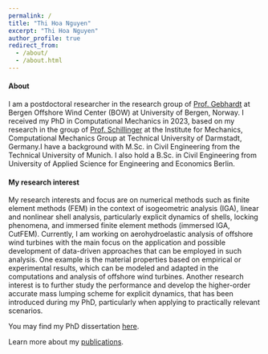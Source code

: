 ```yaml
---
permalink: /
title: "Thi Hoa Nguyen"
excerpt: "Thi Hoa Nguyen"
author_profile: true
redirect_from: 
  - /about/
  - /about.html
---
```

#### About

<div class="medium">
I am a postdoctoral researcher in the research group of <a href="https://www.uib.no/en/persons/Cristian.Guillermo.Gebhardt">Prof. Gebhardt</a> at Bergen Offshore Wind Center (BOW) at University of Bergen, Norway. I received my PhD in Computational Mechanics in 2023, based on my research in the group of <a href="https://www.mechanik.tu-darmstadt.de/institut_mech/team_mech/schillinger.de.jsp">Prof. Schillinger</a> at the Institute for Mechanics, Computational Mechanics Group at Technical University of Darmstadt, Germany.I have a background with M.Sc. in Civil Engineering from the Technical University of Munich. I also hold a B.Sc. in Civil Engineering from University of Applied Science for Engineering and Economics Berlin.
</div>

#### My research interest
My research interests and focus are on numerical methods such as finite element methods (FEM) in the context of isogeometric analysis (IGA), linear and nonlinear shell analysis, particularly explicit dynamics of shells, locking phenomena, and immersed finite element methods (immersed IGA, CutFEM). Currently, I am working on aerohydroelastic analysis of offshore wind turbines with the main focus on the application and possible development of data-driven approaches that can be employed in such analysis. One example is the material properties based on empirical or experimental results, which can be modeled and adapted in the computations and analysis of offshore wind turbines. Another research interest is to further study the performance and develop the higher-order accurate mass lumping scheme for explicit dynamics, that has been introduced during my PhD, particularly when applying to practically relevant scenarios.


You may find my PhD dissertation <a href="https://tuprints.ulb.tu-darmstadt.de/26401/">here</a>.

Learn more about my [publications](/publications/).


<!-- In my free time, I like to learn more programming languages such as HTML, learn playing chess and to read books. 

Old "about":
My research interests and focus are on numerical methods such as finite element methods (FEM) in the context of isogeometric analysis (IGA), linear and nonlinear shell analysis including locking phenomena, and immersed finite element methods (immersed IGA, CutFEM). Currently, I am working on isogeometric analysis of Kirchhoff-Love thin shells with the main focus on membrane locking phenomenon and explicit dynamics in this context. I study the effect of locking and different locking-preventing methodologies via spectral analysis in the context of IGA, as well as mass lumping scheme for the explicit structural dynamics. Another research topic is a consistent discretization framework of high-order imperfect interface models with the application of isogeometric cut-cell methods. I focus on the stability and robustness of this framework in coporation with researchers from University of Minnesota.

-->
